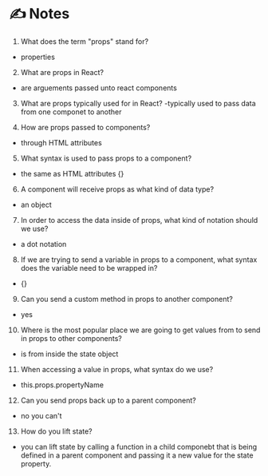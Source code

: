 # ✍️ Notes
1. What does the term "props" stand for?
- properties 

2. What are props in React?
- are arguements passed unto react components 

3. What are props typically used for in React?
-typically used to pass data from one componet to another

4. How are props passed to components?
- through HTML attributes 

5. What syntax is used to pass props to a component?
- the same as HTML attributes {}

6. A component will receive props as what kind of data type?
- an object 

7. In order to access the data inside of props, what kind of notation should we use?
- a dot notation  

8. If we are trying to send a variable in props to a component, what syntax does the variable need to be wrapped in?
- {}

9. Can you send a custom method in props to another component?
- yes 

10. Where is the most popular place we are going to get values from to send in props to other components?
- is from inside the state object

11. When accessing a value in props, what syntax do we use?
- this.props.propertyName

12. Can you send props back up to a parent component?
- no you can't

13. How do you lift state?
- you can lift state by calling a function in a child componebt that is being defined in a parent component and passing it a new value for the state property.